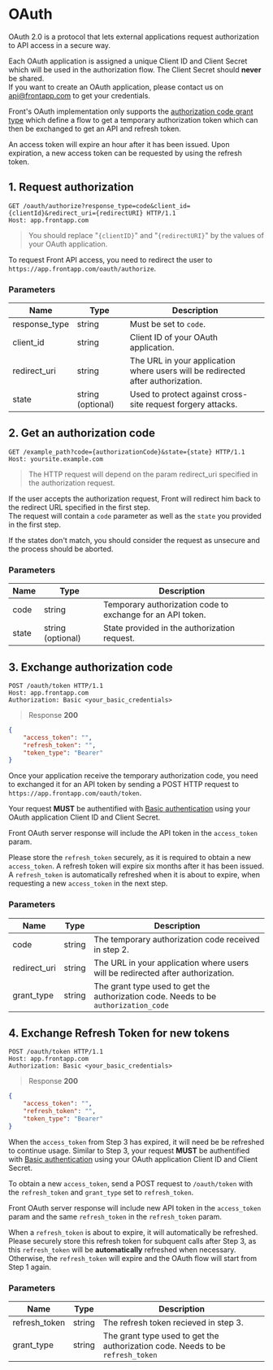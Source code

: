 # OAuth

OAuth 2.0 is a protocol that lets external applications request authorization to API access in a secure way.

Each OAuth application is assigned a unique Client ID and Client Secret which will be used in the authorization flow. The Client Secret should **never** be shared.  
If you want to create an OAuth application, please contact us on <a href="mailto:api@frontapp.com">api@frontapp.com</a> to get your credentials.

Front's OAuth implementation only supports the [authorization code grant type](https://tools.ietf.org/html/rfc6749#section-4.1) which define a flow to get a temporary authorization token which can then be exchanged to get an API and refresh token.

An access token will expire an hour after it has been issued. Upon expiration, a new access token can be requested by using the refresh token.

## 1. Request authorization

```http
GET /oauth/authorize?response_type=code&client_id={clientId}&redirect_uri={redirectURI} HTTP/1.1
Host: app.frontapp.com
```

> You should replace "`{clientID}`" and "`{redirectURI}`" by the values of your OAuth application.

To request Front API access, you need to redirect the user to `https://app.frontapp.com/oauth/authorize`.

### Parameters

| Name         | Type              | Description                                                                    |
|--------------|-------------------|--------------------------------------------------------------------------------|
| response_type| string            | Must be set to `code`.                                                         |
| client_id    | string            | Client ID of your OAuth application.                                           |
| redirect_uri | string            | The URL in your application where users will be redirected after authorization.|
| state        | string (optional) | Used to protect against cross-site request forgery attacks.                    |

## 2. Get an authorization code

```http
GET /example_path?code={authorizationCode}&state={state} HTTP/1.1
Host: yoursite.example.com
```

> The HTTP request will depend on the param redirect_uri specified in the authorization request.

If the user accepts the authorization request, Front will redirect him back to the redirect URL specified in the first step.  
The request will contain a `code` parameter as well as the `state` you provided in the first step.

If the states don't match, you should consider the request as unsecure and the process should be aborted.

### Parameters

| Name  | Type              | Description                                               |
|-------|-------------------|-----------------------------------------------------------|
| code  | string            | Temporary authorization code to exchange for an API token.|
| state | string (optional) | State provided in the authorization request.              |

## 3. Exchange authorization code

```http
POST /oauth/token HTTP/1.1
Host: app.frontapp.com
Authorization: Basic <your_basic_credentials>
```

> Response **200**

```json
{
    "access_token": "",
    "refresh_token": "",
    "token_type": "Bearer"
}
```

Once your application receive the temporary authorization code, you need to exchanged it for an API token by sending a POST HTTP request to `https://app.frontapp.com/oauth/token`.

Your request **MUST** be authentified with [Basic authentication](https://tools.ietf.org/html/rfc2617#section-2) using your OAuth application Client ID and Client Secret.

Front OAuth server response will include the API token in the `access_token` param.

Please store the `refresh_token` securely, as it is required to obtain a new `access_token`. A refresh token will expire six months after it has been issued. A `refresh_token` is automatically refreshed when it is about to expire, when requesting a new `access_token` in the next step.

### Parameters

| Name         | Type              | Description                                                                        |
|--------------|-------------------|------------------------------------------------------------------------------------|
| code         | string            | The temporary authorization code received in step 2.                               |
| redirect_uri | string            | The URL in your application where users will be redirected after authorization.    |
| grant_type   | string            | The grant type used to get the authorization code. Needs to be `authorization_code`|

## 4. Exchange Refresh Token for new tokens

```http
POST /oauth/token HTTP/1.1
Host: app.frontapp.com
Authorization: Basic <your_basic_credentials>
```

> Response **200**

```json
{
    "access_token": "",
    "refresh_token": "",
    "token_type": "Bearer"
}
```

When the `access_token` from Step 3 has expired, it will need be be refreshed to continue usage. Similar to Step 3, your request **MUST** be authentified with [Basic authentication](https://tools.ietf.org/html/rfc2617#section-2) using your OAuth application Client ID and Client Secret.

To obtain a new `access_token`, send a POST request to `/oauth/token` with the `refresh_token` and `grant_type` set to `refresh_token`.

Front OAuth server response will include new API token in the `access_token` param and the same `refresh_token` in the `refresh_token` param.

When a `refresh_token` is about to expire, it will automatically be refreshed. Please securely store this refresh token for subquent calls after Step 3, as this `refresh_token` will be **automatically** refreshed when necessary. Otherwise, the `refresh_token` will expire and the OAuth flow will start from Step 1 again.

### Parameters

| Name          | Type              | Description                                                                        |
|---------------|-------------------|------------------------------------------------------------------------------------|
| refresh_token | string            | The refresh token recieved in step 3.                                              |
| grant_type    | string            | The grant type used to get the authorization code. Needs to be `refresh_token`     |